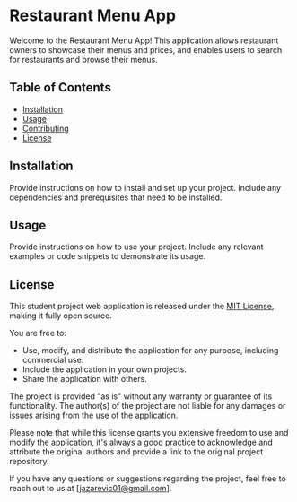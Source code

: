 # Restaurant Menu App

Welcome to the Restaurant Menu App! This application allows restaurant owners to showcase their menus and prices, and enables users to search for restaurants and browse their menus.

## Table of Contents

- [Installation](#installation)
- [Usage](#usage)
- [Contributing](#contributing)
- [License](#license)

## Installation

Provide instructions on how to install and set up your project. Include any dependencies and prerequisites that need to be installed.

## Usage

Provide instructions on how to use your project. Include any relevant examples or code snippets to demonstrate its usage.

## License

This student project web application is released under the [MIT License](LICENSE), making it fully open source.

You are free to:

- Use, modify, and distribute the application for any purpose, including commercial use.
- Include the application in your own projects.
- Share the application with others.

The project is provided "as is" without any warranty or guarantee of its functionality. The author(s) of the project are not liable for any damages or issues arising from the use of the application.

Please note that while this license grants you extensive freedom to use and modify the application, it's always a good practice to acknowledge and attribute the original authors and provide a link to the original project repository.

If you have any questions or suggestions regarding the project, feel free to reach out to us at [jazarevic01@gmail.com].
